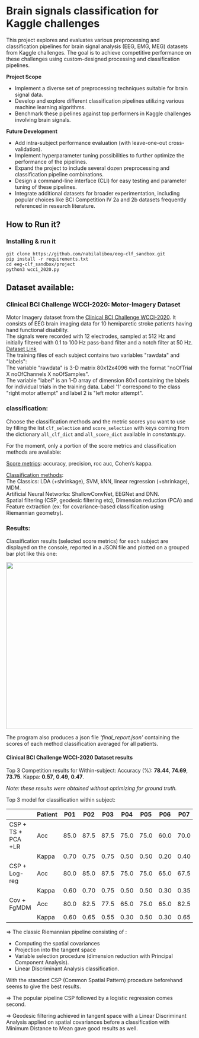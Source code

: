 # Brain signals classification for Kaggle challenges

This project explores and evaluates various preprocessing and classification pipelines for 
brain signal analysis (EEG, EMG, MEG) datasets from Kaggle challenges. The goal is to achieve 
competitive performance on these challenges using custom-designed processing and classification pipelines.

**Project Scope**
- Implement a diverse set of preprocessing techniques suitable for brain signal data.
- Develop and explore different classification pipelines utilizing various machine learning algorithms.
- Benchmark these pipelines against top performers in Kaggle challenges involving brain signals.

**Future Development**
- Add intra-subject performance evaluation (with leave-one-out cross-validation).
- Implement hyperparameter tuning possibilities to further optimize the performance of the pipelines.
- Expand the project to include several dozen preprocessing and classification pipeline combinations.
- Design a command-line interface (CLI) for easy testing and parameter tuning of these pipelines.
- Integrate additional datasets for broader experimentation, including popular choices like BCI Competition
IV 2a and 2b datasets frequently referenced in research literature.

## How to Run it?

### Installing & run it
```
git clone https://github.com/nabilalibou/eeg-clf_sandbox.git
pip install -r requirements.txt
cd eeg-clf_sandbox/project
python3 wcci_2020.py
```

## Dataset available:

### Clinical BCI Challenge WCCI-2020: Motor-Imagery Dataset

Motor Imagery dataset from the [Clinical BCI Challenge WCCI-2020](https://sites.google.com/view/bci-comp-wcci/). It consists of EEG brain imaging data for 
10 hemiparetic stroke patients having hand functional disability.  
The signals were recorded with 12 electrodes, sampled at 512 Hz and initially filtered with 0.1 to 100 Hz 
pass-band filter and a notch filter at 50 Hz. [Dataset Link](https://github.com/5anirban9/Clinical-Brain-Computer-Interfaces-Challenge-WCCI-2020-Glasgow)  
The training files of each subject contains two variables "rawdata" and "labels":  
The variable "rawdata" is 3-D matrix 80x12x4096 with the format "noOfTrial X noOfChannels X noOfSamples".   
The variable "label" is an 1-D array of dimension 80x1 containing the labels for individual trials in the training data.
Label '1' correspond to the class "right motor attempt" and label 2 is "left motor attempt".

### classification:

Choose the classification methods and the metric scores you want to use by filling the 
list ```clf_selection``` and ```score_selection``` with keys coming from the dictionary 
```all_clf_dict``` and ```all_score_dict``` available in <em>constants.py</em>.  

For the moment, only a portion of the score metrics and classification methods are 
available:

<ins>Score metrics</ins>: accuracy, precision, roc auc, Cohen’s kappa.  

<ins>Classification methods</ins>:  
The Classics: LDA (+shrinkage), SVM, kNN, linear regression (+shrinkage), MDM.  
Artificial Neural Networks: ShallowConvNet, EEGNet and DNN.  
Spatial filtering (CSP, geodesic filtering etc), Dimension reduction (PCA)
and Feature extraction (ex: for covariance-based classification using Riemannian geometry). 

### Results:

Classification results (selected score metrics) for each subject are displayed on the 
console, reported in a JSON file and plotted on a grouped bar plot like this one:

<p align="center">
<img src="docs\readme_img\patient01_eval.png" width="600" height="450">
</p>

The program also produces a json file <em>'final_report.json'</em> containing the scores 
of each method classification averaged for all patients.  

#### Clinical BCI Challenge WCCI-2020 Dataset results

Top 3 Competition results for Within-subject:
Accuracy (%): **78.44**, **74.69**, **73.75**.
Kappa: **0.57**, **0.49**, **0.47**.

*Note: these results were obtained without optimizing for ground truth.*

Top 3 model for classification within subject:

|                    | Patient | P01  | P02  | P03  | P04  | P05  | P06  | P07  | P08  | Avg      |
|--------------------|---------|------|------|------|------|------|------|------|------|----------|
| CSP + TS + PCA +LR | Acc     | 85.0 | 87.5 | 87.5 | 75.0 | 75.0 | 60.0 | 70.0 | 90.0 | **78.7** |
|                    | Kappa   | 0.70 | 0.75 | 0.75 | 0.50 | 0.50 | 0.20 | 0.40 | 0.80 | **0.57** |
| CSP + Log-reg      | Acc     | 80.0 | 85.0 | 87.5 | 75.0 | 75.0 | 65.0 | 67.5 | 75.0 | 76.3     |
|                    | Kappa   | 0.60 | 0.70 | 0.75 | 0.50 | 0.50 | 0.30 | 0.35 | 0.50 | 0.53     |
| Cov + FgMDM        | Acc     | 80.0 | 82.5 | 77.5 | 65.0 | 75.0 | 65.0 | 82.5 | 70.0 | 74.7     |
|                    | Kappa   | 0.60 | 0.65 | 0.55 | 0.30 | 0.50 | 0.30 | 0.65 | 0.40 | 0.49     |


=> The classic Riemannian pipeline consisting of : 
- Computing the spatial covariances
- Projection into the tangent space 
- Variable selection procedure (dimension reduction with Principal Component Analysis).
- Linear Discriminant Analysis classification.   

With the standard CSP (Common Spatial Pattern) procedure beforehand seems to give the 
best results.  

=> The popular pipeline CSP followed by a logistic regression comes second.  

=> Geodesic filtering achieved in tangent space with a Linear Discriminant Analysis applied 
on spatial covariances before a classification with Minimum Distance to Mean gave good 
results as well.
